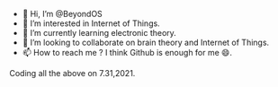 - 👋 Hi, I’m @BeyondOS
- 👀 I’m interested in Internet of Things.
- 🌱 I’m currently learning electronic theory.
- 💞️ I’m looking to collaborate on brain theory and Internet of Things.
- 📫 How to reach me ? I think Github is enough for me 😄. 

<!---
BeyondOS/BeyondOS is a ✨ special ✨ repository because its `README.md` (this file) appears on your GitHub profile.
You can click the Preview link to take a look at your changes.
--->
Coding all the above on 7.31,2021.
